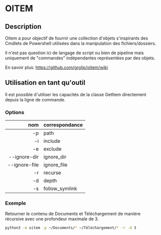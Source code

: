 # OITEM

## Description

Oitem a pour objectif de fournir une collection d'objets s'inspirants des Cmdlets de Powershell utilisées dans la manipulation des fichiers/dossiers. 

Il n'est pas question ici de langage de script ou bien de pipeline mais uniquement de "commandes" indépendantes représentées par des objets.

En savoir plus: https://github.com/grolip/oitem/wiki

## Utilisation en tant qu'outil

Il est possible d'utiliser les capacités de la classe GetItem directement depuis la ligne de commande.

### Options

| nom           | correspondance     |
|--------------:|:-------------------|
| -p            | path |
| -i            | include |
| -e            | exclude |
| --ignore-dir  | ignore_dir |
| --ignore-file | ignore_file |
| -r            | recurse |
| -d            | depth |
| -s            | follow_symlink |

### Exemple

Retourner le contenu de Documents et Téléchargement de manière récursive avec une profondeur maximale de 3.

```bash
python3 -m oitem -p ~/Documents/* ~/Téléchargement/* -r -d 3
```
